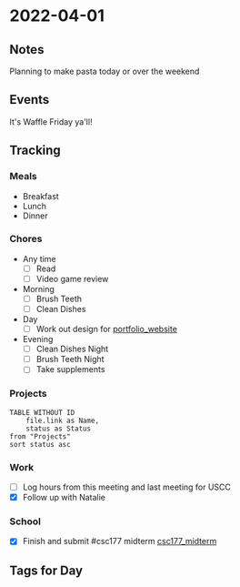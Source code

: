 # 2022-04-01
## Notes
Planning to make pasta today or over the weekend

## Events
It's Waffle Friday ya'll!

## Tracking
### Meals
- Breakfast
- Lunch
- Dinner

### Chores
- Any time
	- [ ] Read
	- [ ] Video game review
- Morning
	- [ ] Brush Teeth
	- [ ] Clean Dishes
- Day
	- [ ] Work out design for [portfolio_website](portfolio_website.md)
- Evening
	- [ ] Clean Dishes Night
	- [ ] Brush Teeth Night
	- [ ] Take supplements

### Projects
```dataview
TABLE WITHOUT ID
	file.link as Name,
	status as Status
from "Projects"
sort status asc
```

### Work
- [ ] Log hours from this meeting and last meeting for USCC
- [x] Follow up with Natalie

### School
- [x] Finish and submit #csc177 midterm [csc177_midterm](csc177_midterm.md)

## Tags for Day
